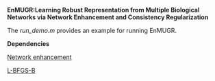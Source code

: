 **EnMUGR:Learning Robust Representation from Multiple Biological Networks via Network Enhancement and Consistency Regularization**

The _run_demo.m_ provides an example for running EnMUGR.

**Dependencies**

[Network enhancement](http://snap.stanford.edu/ne/)

[L-BFGS-B](https://www.mathworks.com/matlabcentral/fileexchange/35104-lbfgsb--l-bfgs-b--mex-wrapper)

